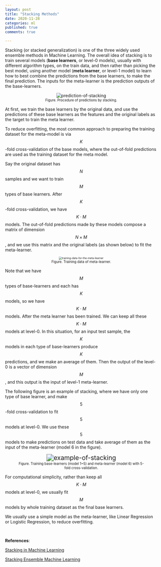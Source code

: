 ```yaml
---
layout: post
title: "Stacking Methods"
date: 2020-11-28
categories: ml
published: true
comments: true

---
```


Stacking (or stacked generalization) is one of the three widely used ensemble methods in Machine Learning. The overall idea of stacking is to train several models (**base learners**, or level-0 models), usually with different algorithm types, on the train data, and then rather than picking the best model, using another model (**meta learner**, or level-1 model) to learn how to best combine the predictions from the base learners, to make the final prediction. The inputs for the meta-learner is the prediction outputs of the base-learners. 

<div style="text-align: center">
<figure>
<img src="https://miro.medium.com/max/1324/1*T-JHq4AK3dyRNi7gpn9-Xw.png" alt="prediction-of-stacking" style="zoom:100%;" />
<figcaption style="font-size: 80%;"> Figure. Procedure of predictions by stacking. </figcaption>
</figure>
</div>

At first, we train the base learners by the original data, and use the predictions of these base learners as the features and the original labels as the target to train the meta learner. 

To reduce overfitting, the most common approach to preparing the training dataset for the meta-model is via $$K$$-fold cross-validation of the base models, where the out-of-fold predictions are used as the training dataset for the meta model. 

Say the original dataset has $$N$$ samples and we want to train $$M$$ types of base learners. After $$K$$-fold cross-validation, we have $$K \cdot M$$ models. The out-of-fold predictions made by these models compose a matrix of dimension $$N \times M$$, and we use this matrix and the original labels (as shown below) to fit the meta-learner.

<div style="text-align: center">
<figure>
<img src="https://miro.medium.com/max/2400/1*SsfD-eJ6svkcCKuBaH5e8w.png" alt="training-data-for-the-meta-learner" style="zoom: 60%;" />
<figcaption style="font-size: 80%;"> Figure. Training data of meta-learner. </figcaption>
</figure>
</div>

Note that we have $$M$$ types of base-learners and each has $$K$$ models, so we have $$K \cdot M$$ models. After the meta learner has been trained. We can keep all these $$K \cdot M$$ models at level-0. In this situation, for an input test sample, the $$K$$ models in each type of base-learners produce $$K$$ predictions, and we make an average of them. Then the output of the level-0 is a vector of dimension $$M$$, and this output is the input of level-1 meta-learner. 

The following figure is an example of stacking, where we have only one type of base learner, and make $$5$$-fold cross-validation to fit $$5$$ models at level-0. We use these $$5$$ models to make predictions on test data and take average of them as the input of the meta-learner (model 6 in the figure). 

<div style="text-align: center">
<figure>
<img src="https://pic4.zhimg.com/80/v2-84dbc338e11fb89320f2ba310ad69ceb_720w.jpg" alt="example-of-stacking" style="zoom:150%;" />
<figcaption style="font-size: 80%;"> Figure. Training base-learners (model 1~5) and meta-learner (model 6) with 5-fold cross-validation. </figcaption>
</figure>
</div>

For computational simplicity, rather than keep all $$K \cdot M$$ models at level-0, we usually fit $$M$$ models by whole training dataset as the final base learners. 

We usually use a simple model as the meta-learner, like Linear Regression or Logistic Regression, to reduce overfitting.

<br>

**References**:

[Stacking in Machine Learning](https://medium.com/@supun.setunga/stacking-in-machine-learning-357db1cfc3a)

[Stacking Ensemble Machine Learning](https://machinelearningmastery.com/stacking-ensemble-machine-learning-with-python/)




